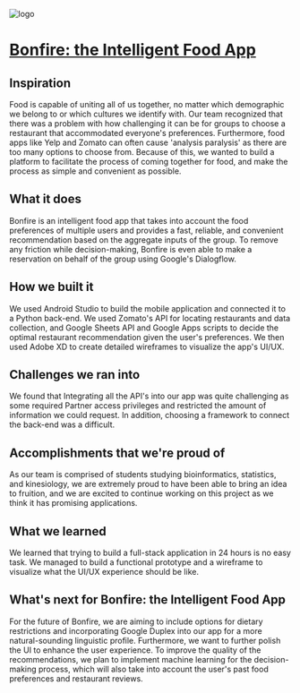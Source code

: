 ![logo](https://github.com/pkong97/hackthe90s/tree/master/views/images/LOGO.png)
# [Bonfire: the Intelligent Food App](https://devpost.com/software/bonfire-the-intelligent-food-app-s7lngr)

## Inspiration

Food is capable of uniting all of us together, no matter which demographic we belong to or which cultures we identify with. Our team recognized that there was a problem with how challenging it can be for groups to choose a restaurant that accommodated everyone's preferences. Furthermore, food apps like Yelp and Zomato can often cause 'analysis paralysis' as there are too many options to choose from. Because of this, we wanted to build a platform to facilitate the process of coming together for food, and make the process as simple and convenient as possible.

## What it does

Bonfire is an intelligent food app that takes into account the food preferences of multiple users and provides a fast, reliable, and convenient recommendation based on the aggregate inputs of the group. To remove any friction while decision-making, Bonfire is even able to make a reservation on behalf of the group using Google's Dialogflow.

## How we built it

We used Android Studio to build the mobile application and connected it to a Python back-end. We used Zomato's API for locating restaurants and data collection, and Google Sheets API and Google Apps scripts to decide the optimal restaurant recommendation given the user's preferences. We then used Adobe XD to create detailed wireframes to visualize the app's UI/UX.

## Challenges we ran into

We found that Integrating all the API's into our app was quite challenging as some required Partner access privileges and restricted the amount of information we could request. In addition, choosing a framework to connect the back-end was a difficult.

## Accomplishments that we're proud of

As our team is comprised of students studying bioinformatics, statistics, and kinesiology, we are extremely proud to have been able to bring an idea to fruition, and we are excited to continue working on this project as we think it has promising applications.

## What we learned

We learned that trying to build a full-stack application in 24 hours is no easy task. We managed to build a functional prototype and a wireframe to visualize what the UI/UX experience should be like.

## What's next for Bonfire: the Intelligent Food App

For the future of Bonfire, we are aiming to include options for dietary restrictions and incorporating Google Duplex into our app for a more natural-sounding linguistic profile. Furthermore, we want to further polish the UI to enhance the user experience. To improve the quality of the recommendations, we plan to implement machine learning for the decision-making process, which will also take into account the user's past food preferences and restaurant reviews.
